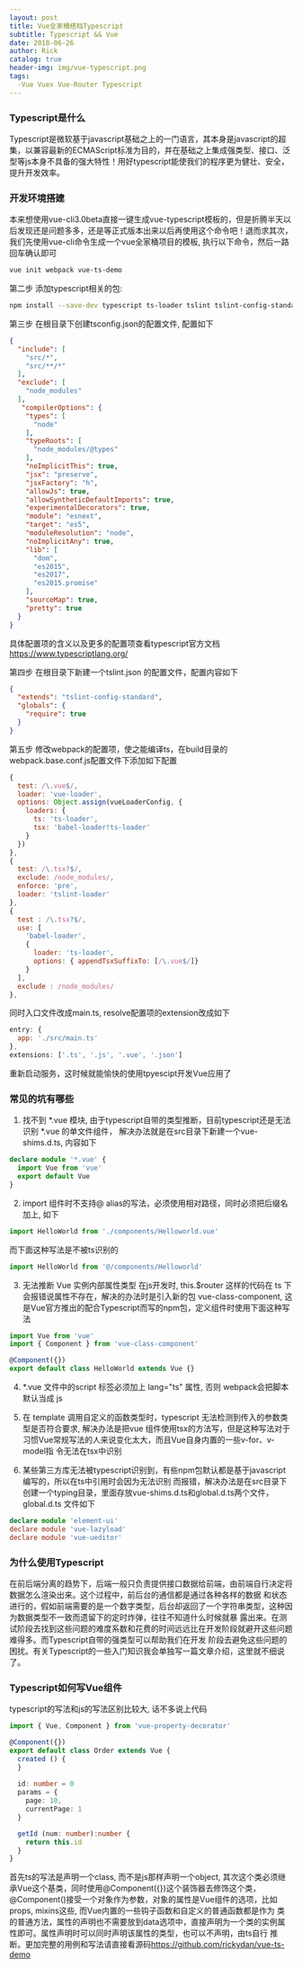 ```yaml
---
layout: post
title: Vue全家桶搭档Typescript
subtitle: Typescript && Vue
date: 2018-06-26
author: Rick
catalog: true
header-img: img/vue-typescript.png
tags:
  -Vue Vuex Vue-Router Typescript
---
```


### Typescript是什么
Typescript是微软基于javascript基础之上的一门语言，其本身是javascript的超集，以兼容最新的ECMAScript标准为目的，并在基础之上集成强类型、接口、泛型等js本身不具备的强大特性！用好typescript能使我们的程序更为健壮、安全，提升开发效率。

### 开发环境搭建
本来想使用vue-cli3.0beta直接一键生成vue-typescript模板的，但是折腾半天以后发现还是问题多多，还是等正式版本出来以后再使用这个命令吧！退而求其次，我们先使用vue-cli命令生成一个vue全家桶项目的模板, 执行以下命令，然后一路回车确认即可
```zsh
vue init webpack vue-ts-demo 
```
第二步 添加typescript相关的包:
```zsh
npm install --save-dev typescript ts-loader tslint tslint-config-standard tslint-loader
```
第三步 在根目录下创建tsconfig.json的配置文件, 配置如下
```json
{
  "include": [
    "src/*",
    "src/**/*"
  ],
  "exclude": [
    "node_modules"
  ],
   "compilerOptions": {
    "types": [
      "node"
    ],
    "typeRoots": [
      "node_modules/@types"
    ],
    "noImplicitThis": true,
    "jsx": "preserve",
    "jsxFactory": "h",
    "allowJs": true,
    "allowSyntheticDefaultImports": true,
    "experimentalDecorators": true,
    "module": "esnext",
    "target": "es5",
    "moduleResolution": "node",
    "noImplicitAny": true,
    "lib": [
      "dom",
      "es2015",
      "es2017",
      "es2015.promise"
    ],
    "sourceMap": true,
    "pretty": true
  }
}
```
具体配置项的含义以及更多的配置项查看typescript官方文档<https://www.typescriptlang.org/>

第四步 在根目录下新建一个tslint.json 的配置文件，配置内容如下
```json
{
  "extends": "tslint-config-standard",
  "globals": {
    "require": true
  }
}
```
第五步 修改webpack的配置项，使之能编译ts，在build目录的webpack.base.conf.js配置文件下添加如下配置
```js
{
  test: /\.vue$/,
  loader: 'vue-loader',
  options: Object.assign(vueLoaderConfig, {
    loaders: {
      ts: 'ts-loader',
      tsx: 'babel-loader!ts-loader'
    }
  })
},
{
  test: /\.tsx?$/,
  exclude: /node_modules/,
  enforce: 'pre',
  loader: 'tslint-loader'
},
{
  test : /\.tsx?$/,
  use: [
    'babel-loader',
    {
      loader: 'ts-loader',
      options: { appendTsxSuffixTo: [/\.vue$/]}
    }
  ],
  exclude : /node_modules/
},
```
同时入口文件改成main.ts, resolve配置项的extension改成如下
```js
entry: {
  app: './src/main.ts'
},
extensions: ['.ts', '.js', '.vue', '.json']
```

重新启动服务，这时候就能愉快的使用tpyescipt开发Vue应用了

### 常见的坑有哪些
1. 找不到 *.vue 模块, 由于typescript自带的类型推断，目前typescript还是无法识别 *.vue 的单文件组件，
解决办法就是在src目录下新建一个vue-shims.d.ts, 内容如下
```ts
declare module '*.vue' {
  import Vue from 'vue'
  export default Vue
}
```

2. import 组件时不支持@ alias的写法，必须使用相对路径，同时必须把后缀名加上, 如下
```ts
import HelloWorld from './components/Helloworld.vue'
```
而下面这种写法是不被ts识别的
```ts
import HelloWorld from '@/components/Helloworld'
```

3. 无法推断 Vue 实例内部属性类型
在js开发时, this.$router 这样的代码在 ts 下会报错说属性不存在，解决的办法时是引入新的包 vue-class-component,
这是Vue官方推出的配合Typescript而写的npm包，定义组件时使用下面这种写法

```ts
import Vue from 'vue'
import { Component } from 'vue-class-component'

@Component({})
export default class HelloWorld extends Vue {}
```

4. *.vue 文件中的script 标签必须加上 lang="ts" 属性, 否则 webpack会把脚本默认当成 js

5. 在 template 调用自定义的函数类型时，typescript 无法检测到传入的参数类型是否符合要求, 解决办法是把vue
组件使用tsx的方法写，但是这种写法对于习惯Vue常规写法的人来说变化太大，而且Vue自身内置的一些v-for、v-model指
令无法在tsx中识别

6. 某些第三方库无法被typescript识别到，有些npm包默认都是基于javascript编写的，所以在ts中引用时会因为无法识别
而报错，解决办法是在src目录下创建一个typing目录，里面存放vue-shims.d.ts和global.d.ts两个文件，global.d.ts
文件如下

```ts
declare module 'element-ui'
declare module 'vue-lazyload'
declare module 'vue-ueditor'
```

### 为什么使用Typescript
在前后端分离的趋势下，后端一般只负责提供接口数据给前端，由前端自行决定将数据怎么渲染出来。这个过程中，前后台的通信都是通过各种各样的数据
和状态进行的，假如前端需要的是一个数字类型，后台却返回了一个字符串类型，这种因为数据类型不一致而遗留下的定时炸弹，往往不知道什么时候就暴
露出来。在测试阶段去找到这些问题的难度系数和花费的时间远远比在开发阶段就避开这些问题难得多。而Typescript自带的强类型可以帮助我们在开发
阶段去避免这些问题的困扰。有关Typescript的一些入门知识我会单独写一篇文章介绍，这里就不细说了。

### Typescript如何写Vue组件
typescript的写法和js的写法区别比较大, 话不多说上代码

```ts
import { Vue, Component } from 'vue-property-decorator'

@Component({})
export default class Order extends Vue {
  created () {
  }
  
  id: number = 0
  params = {
    page: 10,
    currentPage: 1
  }

  getId (num: number):number {
    return this.id
  }
}
```
首先ts的写法是声明一个class, 而不是js那样声明一个object, 其次这个类必须继承Vue这个基类，同时使用@Component({})这个装饰器去修饰这个类，
@Component()接受一个对象作为参数，对象的属性是Vue组件的选项，比如props, mixins这些, 而Vue内置的一些钩子函数和自定义的普通函数都是作为
类的普通方法，属性的声明也不需要放到data选项中，直接声明为一个类的实例属性即可。属性声明时可以同时声明该属性的类型，也可以不声明，由ts自行
推断。更加完整的用例和写法请直接看源码<https://github.com/rickydan/vue-ts-demo>